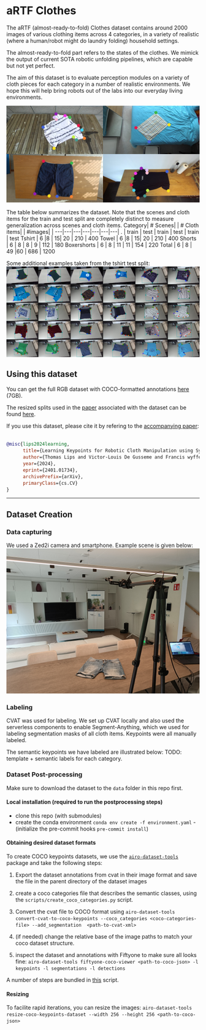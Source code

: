 # aRTF Clothes
The aRTF (almost-ready-to-fold) Clothes dataset contains around 2000 images of various clothing items across 4 categories, in a variety of realistic (where a human/robot might do laundry folding) household settings.

The almost-ready-to-fold part refers to the states of the clothes. We mimick the output of current SOTA robotic unfolding pipelines, which are capable but not yet perfect.

The aim of this dataset is to evaluate perception modules on a variety of cloth pieces for each category in a number of realistic environments. We hope this will help bring robots out of the labs into our everyday living environments.

![](docs/images/examples.png)





The table below summarizes the dataset. Note that the scenes and cloth items for the train and test split are completely distinct to measure generalization across scenes and cloth items.
Category| # Scenes| | # Cloth items| | #images| |
---|---|---|---|---|---|---|
. | train | test | train | test | train | test
Tshirt  | 6 |8 |  15| 20 | 210 | 400
Towel  | 6 |8 |  15| 20 | 210 | 400
Shorts | 6 | 8 | 8 | 9 | 112 | 180
Boxershorts | 6 | 8 | 11 | 11 | 154 | 220
Total |  6 | 8 | 49 |60 | 686 | 1200






Some additional examples taken from the tshirt test split:
![](docs/images/fiftyone-tshirts-sample.png)






## Using this dataset

You can get the full RGB dataset with COCO-formatted annotations [here](https://cloud.ilabt.imec.be/index.php/s/ezqASWNLmEEcocQ/download/aRTFClothes-rgb.zip) (7GB).

The resized splits used in the [paper](https://arxiv.org/abs/2401.01734) associated with the dataset can be found [here](https://cloud.ilabt.imec.be/index.php/s/LN9f7towXfPSA9K).

If you use this dataset, please cite it by refering to the [accompanying paper](https://arxiv.org/abs/2401.01734):
```bibtex

@misc{lips2024learning,
      title={Learning Keypoints for Robotic Cloth Manipulation using Synthetic Data},
      author={Thomas Lips and Victor-Louis De Gusseme and Francis wyffels},
      year={2024},
      eprint={2401.01734},
      archivePrefix={arXiv},
      primaryClass={cs.CV}
}
```

----
## Dataset Creation

### Data capturing
We used a Zed2i camera and smartphone. Example scene is given below:
![](docs/images/capture-homelab.jpg)
### Labeling
CVAT was used for labeling. We set up CVAT locally and also used the serverless components to enable Segment-Anything, which we used for labeling segmentation masks of all cloth items. Keypoints were all manually labeled.

The semantic keypoints we have labeled are illustrated below:
TODO: template + semantic labels for each category.


### Dataset Post-processing
Make sure to download the dataset to the `data` folder in this repo first.

#### Local installation (required to run the postprocessing steps)

- clone this repo (with submodules)
- create the conda environment `conda env create -f environment.yaml`
-(initialize the pre-commit hooks `pre-commit install`)


#### Obtaining desired dataset formats

To create COCO keypoints datasets, we use the [`airo-dataset-tools`](https://github.com/airo-ugent/airo-mono/tree/main/airo-dataset-tools) package and take the following steps:

1. Export the dataset annotations from cvat in their image format and save the file in the parent directory of the dataset images
2. create a coco categories file that describes the semantic classes, using the `scripts/create_coco_categories.py` script.

2. Convert the cvat file to COCO format using `airo-dataset-tools convert-cvat-to-coco-keypoints --coco_categories <coco-categories-file> --add_segmentation  <path-to-cvat-xml> `
3. (if needed) change the relative base of the image paths to match your coco dataset structure.
4. inspect the dataset and annotations with Fiftyone to make sure all looks fine: `airo-dataset-tools fiftyone-coco-viewer <path-to-coco-json> -l keypoints -l segmentations -l detections`


A number of steps are bundled in [this](artf_clothes/scripts/create_coco_dataset.py) script.


#### Resizing
To facilite rapid iterations, you can resize the images: `airo-dataset-tools resize-coco-keypoints-dataset --width 256 --height 256 <path-to-coco-json>`


